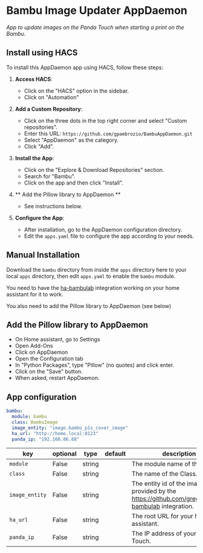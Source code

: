 # Bambu Image Updater AppDaemon

_App to update images on the Panda Touch when starting a print on the Bambu._

  ## Install using HACS

  To install this AppDaemon app using HACS, follow these steps:

  1. **Access HACS**: 
     - Click on the "HACS" option in the sidebar.
     - Click on "Automation"

  2. **Add a Custom Repository**:
     - Click on the three dots in the top right corner and select "Custom repositories".
     - Enter this URL: `https://github.com/gpambrozio/BambuAppDaemon.git`
     - Select "AppDaemon" as the category.
     - Click "Add".

  4. **Install the App**:
     - Click on the "Explore & Download Repositories" section.
     - Search for "Bambu".
     - Click on the app and then click "Install".

  5. ** Add the Pillow library to AppDaemon **
     - See instructions below.

  6. **Configure the App**:
     - After installation, go to the AppDaemon configuration directory.
     - Edit the `apps.yaml` file to configure the app according to your needs.

## Manual Installation

Download the `bambu` directory from inside the `apps` directory here to your local `apps` directory, then edit `apps.yaml` to enable the `bambu` module.

You need to have the [ha-bambulab](https://github.com/greghesp/ha-bambulab) integration working on your home assistant for it to work.

You also need to add the Pillow library to AppDaemon (see below)

## Add the Pillow library to AppDaemon

* On Home assistant, go to Settings
* Open Add-Ons
* Click on AppDaemon
* Open the Configuration tab
* In "Python Packages", type "Pillow" (no quotes) and click enter.
* Click on the "Save" button.
* When asked, restart AppDaemon.

## App configuration

```yaml
bambu:
  module: bambu
  class: BambuImage
  image_entity: "image.bambu_p1s_cover_image"
  ha_url: "http://home.local:8123"
  panda_ip: "192.168.86.88"
```

key | optional | type | default | description
-- | -- | -- | -- | --
`module` | False | string | | The module name of the app.
`class` | False | string | | The name of the Class.
`image_entity` | False | string | | The entity id of the image provided by the https://github.com/greghesp/ha-bambulab integration.
`ha_url` | False | string | | The root URL for your home assistant.
`panda_ip` | False | string | | The IP address of your Panda Touch.
